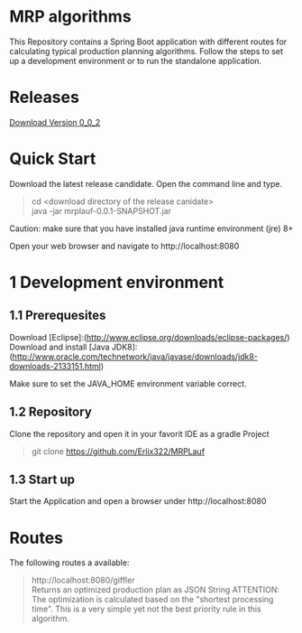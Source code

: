 # MRP algorithms
This Repository contains a Spring Boot application with different routes for calculating typical production planning algorithms.
Follow the steps to set up a development environment or to run the standalone application.

# Releases  
[Download Version 0_0_2](https://drive.google.com/open?id=0BwL4D4dBsZu_cmI2N3g0SlNjSEE)

# Quick Start
Download the latest release candidate.
Open the command line and type.  
> cd \<download directory of the release canidate\>  
> java -jar mrplauf-0.0.1-SNAPSHOT.jar

Caution: make sure that you have installed java runtime environment (jre) 8+  

Open your web browser and navigate to http://localhost:8080
# 1 Development environment

## 1.1 Prerequesites
Download [Eclipse]:(http://www.eclipse.org/downloads/eclipse-packages/)
Download and install [Java JDK8]:(http://www.oracle.com/technetwork/java/javase/downloads/jdk8-downloads-2133151.html)

Make sure to set the JAVA_HOME environment variable correct.

## 1.2 Repository
Clone the repository and open it in your favorit IDE as a gradle Project

> git clone https://github.com/Erlix322/MRPLauf

## 1.3 Start up
Start the Application and open a browser under http://localhost:8080

# Routes

The following routes a available: 
> http://localhost:8080/giffler  
Returns an optimized production plan as JSON String
ATTENTION: The optimization is calculated based on the "shortest processing time". This is a very simple yet not the best priority rule in this algorithm.


